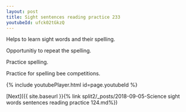 ```yaml
---
layout: post
title: Sight sentences reading practice 233
youtubeId: ufck02tGkzQ
---
```

 
 
Helps to learn sight words and their spelling.

Opportunitiy to repeat the spelling. 

Practice spelling. 
 
Practice for spelling bee competitions. 
 
{% include youtubePlayer.html id=page.youtubeId %}
 
 

[Next]({{ site.baseurl }}{% link  split2/_posts/2018-09-05-Science sight words sentences reading practice 124.md%})
 
